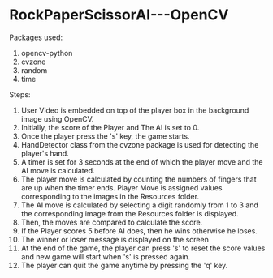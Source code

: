 # RockPaperScissorAI---OpenCV

Packages used:
1. opencv-python
2. cvzone
3. random
4. time

Steps:
1. User Video is embedded on top of the player box in the background image using OpenCV.
2. Initially, the score of the Player and The AI is set to 0. 
3. Once the player press the 's' key, the game starts.
4. HandDetector class from the cvzone package is used for detecting the player's hand.
5. A timer is set for 3 seconds at the end of which the player move and the AI move is calculated.
6. The player move is calculated by counting the numbers of fingers that are up when the timer ends. Player Move is assigned values corresponding to the images in the Resources folder.
7. The AI move is calculated by selecting a digit randomly from 1 to 3 and the corresponding image from the Resources folder is displayed.
8. Then, the moves are compared to calculate the score.
9. If the Player scores 5 before AI does, then he wins otherwise he loses.
10. The winner or loser message is displayed on the screen
11. At the end of the game, the player can press 's' to reset the score values and new game will start when 's' is pressed again.
12. The player can quit the game anytime by pressing the 'q' key.
